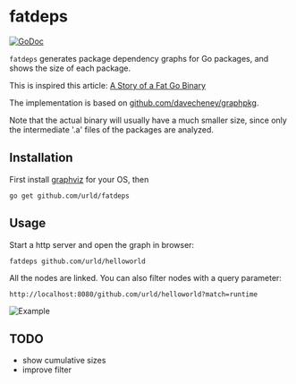 # fatdeps

[![GoDoc](https://godoc.org/github.com/urld/fatdeps?status.svg)](https://godoc.org/github.com/urld/fatdeps)

`fatdeps` generates package dependency graphs for Go packages, and shows the size of each package.

This is inspired this article: [A Story of a Fat Go Binary](https://hackernoon.com/a-story-of-a-fat-go-binary-20edc6549b97)

The implementation is based on [github.com/davecheney/graphpkg](https://github.com/davecheney/graphpkg/).

Note that the actual binary will usually have a much smaller size, since only the intermediate '.a' files
of the packages are analyzed.

## Installation

First install [graphviz](http://graphviz.org/Download.php) for your OS, then

	go get github.com/urld/fatdeps

## Usage

Start a http server and open the graph in browser:

	fatdeps github.com/urld/helloworld

All the nodes are linked. You can also filter nodes with a query parameter:

	http://localhost:8080/github.com/urld/helloworld?match=runtime

![Example](https://github.com/urld/fatdeps/raw/master/example.png)



## TODO

* show cumulative sizes
* improve filter
